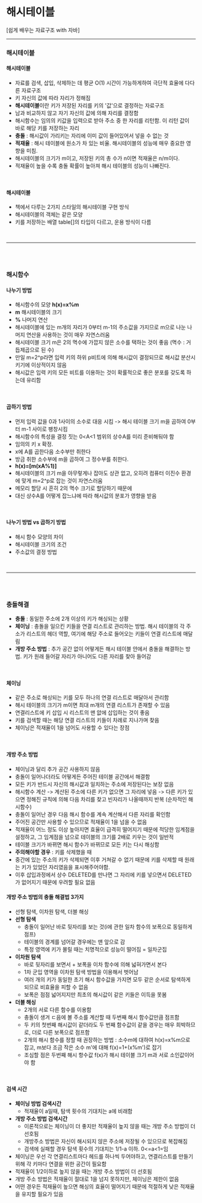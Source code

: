 <br>

# 해시테이블
[쉽게 배우는 자료구조 with 자바]


---

### 해시테이블
#### 해시테이블
- 자료를 검색, 삽입, 삭제하는 데 평균 O(1) 시간이 가능하게하여 극단적 효율에 다다른 자료구조
- 키 자신의 값에 따라 자리가 정해짐
- **해시테이블**이란 키가 저장된 자리를 키의 '값'으로 결정하는 자료구조
- 남과 비교하지 않고 자기 자신의 값에 의해 자리를 결정함
- 해시함수는 임의의 키값을 입력으로 받아 주소 중 한 자리를 리턴함. 이 리턴 값이 바로 해당 키를 저장하는 자리
- **충돌** : 해시값이 가리키는 자리에 이미 값이 들어있어서 넣을 수 없는 것
- **적재율** : 해시 테이블에 원소가 차 있는 비율. 해시테이블의 성능에 매우 중요한 영향을 미침.
- 해시테이블의 크기가 m이고, 저장된 키의 총 수가 n이면 적재율은 n/m이다.
- 적재율이 높을 수록 충돌 확률이 높아져 해시 테이블의 성능이 나빠진다.

<br>

#### 해시테이블
- 책에서 다루는 2가지 스타일의 해시테이블 구현 방식
- 해시테이블의 객체는 같은 모양
- 키를 저장하는 배열 table[]의 타입이 다르고, 운용 방식이 다름

<br>

---
<br>
<br>

### 해시함수
#### 나누기 방법
- 해시함수의 모양 **h(x)=x%m**
- **m** 해시테이블의 크기
- **%** 나머지 연산
- 해시테이블에 있는 m개의 자리가 0부터 m-1의 주소값을 가지므로 m으로 나눈 나머지 연산을 사용하는 것이 매우 자연스러움
- 해시테이블 크기 m은 2의 멱수에 가깝지 않은 소수를 택하는 것이 좋음 (멱수 : 거듭제곱으로 된 수)
- 만일 m=2^p라면 입력 키의 하위 p비트에 의해 해시값이 결정되므로 해시값 분산시키기에 이상적이지 않음
- 해시값은 입력 키의 모든 비트를 이용하는 것이 확률적으로 좋은 분포를 갖도록 하는데 유리함


<br>

#### 곱하기 방법
- 먼저 입력 값을 0과 1사이의 소수로 대응 시킴 -> 해시 테이블 크기 m을 곱하여 0부터 m-1 사이로 팽창시킴
- 해시함수의 특성을 결정 짓는 0<A<1 범위의 상수A를 미리 준비해둬야 함
- 임의의 키 x 확정.
- x에 A를 곱한다음 소수부만 취한다
- 방금 취한 소수부에 m을 곱하여 그 정수부를 취한다.
- **h(x)=[m(xA%1)]**
- 해시테이블의 크기 m을 아무렇게나 잡아도 상관 없고, 오히려 컴퓨터 이진수 환경에 맞게 m=2^p로 잡는 것이 자연스러움
- 메모리 할당 시 흔히 2의 멱수 크기로 할당하기 때문에
- 대신 상수A를 어떻게 잡느냐에 따라 해시값의 분포가 영향을 받음

<br>

#### 나누기 방법 vs 곱하기 방법
- 해시 함수 모양의 차이
- 해시테이블 크기의 조건
- 주소값의 결정 방법


<br>

---
<br>
<br>

### 충돌해결
- **충돌** : 동일한 주소에 2개 이상의 키가 해싱되는 상황
- **체이닝** : 충돌을 일으킨 키들을 연결 리스트로 관리하는 방법. 해시 테이블의 각 주소가 리스트의 헤더 역할, 여기에 해당 주소로 들어오는 키들이 연결 리스트에 매달림
- **개방 주소 방법** : 추가 공간 없이 어떻게든 해시 테이블 안에서 충돌을 해결하는 방법. 키가 원래 들어갈 자리가 아니어도 다른 자리를 찾아 들어감

<br>

#### 체이닝
- 같은 주소로 해싱되는 키를 모두 하나의 연결 리스트로 매달아서 관리함
- 해시 테이블의 크기가 m이면 최대 m개의 연결 리스트가 존재할 수 있음
- 연결리스트에 키 삽입 시 리스트의 맨 앖에 삽입하는 것이 좋음
- 키를 검색할 때는 해당 연결 리스트의 키들이 차례로 지나가며 찾음
- 체이닝은 적재율이 1을 넘어도 사용할 수 있다는 장점

<br>

#### 개방 주소 방법
- 체이닝과 달리 추가 공간 사용하지 않음
- 충돌이 일어나더라도 어떻게든 주어진 테이블 공간에서 해결함
- 모든 키가 반드시 자신의 해시값과 일치하는 주소에 저장된다는 보장 없음
- 해시함수 계산 -> 계산된 주소에 다른 키가 없으면 그 자리에 넣음 -> 다른 키가 있으면 정해진 규칙에 의해 다음 차리를 찾고 빈자리가 나올때까지 반복 (순차적인 해시함수)
- 충돌이 일어난 경우 다음 해시 함수를 계속 계산해서 다른 자리를 확인함
- 주어진 공간만 사용할 수 있으므로 적재율이 1을 넘을 수 없음
- 적재율이 어느 정도 이상 높아지면 효율이 급격히 떨어지기 때문에 적당한 임계점을 설정하고, 그 임계점을 넘으로 테이블의 크기를 2배로 키우는 것이 일반적
- 테이블 크기가 바뀌면 해시 함수가 바뀌므로 모든 키는 다시 해싱함
- **주의해야할 경우** : 키를 삭제했을 때
- 중간에 있는 주소의 키가 삭제되면 이후 거쳐갈 수 없기 때문에 키를 삭제할 때 원래는 키가 있었던 자리였음을 표시해주어야함.
- 이후 삽입과정에서 상수 DELETED를 만나면 그 자리에 키를 넣으면서 DELETED가 없어지기 때문에 우려할 필요 없음

#### 개방 주소 방법의 충돌 해결법 3가지
- 선형 탐색, 이차원 탐색, 더블 해싱
- **선형 탐색**
  - 충돌이 일어난 바로 뒷자리를 보는 것(i에 관한 일차 함수의 보폭으로 동일하게 점프)
  - 테이블의 경계를 넘어갈 경우에는 맨 앞으로 감
  - 특정 영역에 키가 몰릴 때는 치명적으로 성능이 떨어짐 = 일차군집
- **이차원 탐색**
  - 바로 뒷자리를 보면서 + 보폭을 이차 함수에 의해 넓혀가면서 본다
  - 1차 군입 영역을 이차원 탐색 방법을 이용해서 벗어남
  - 여러 개의 키가 동일한 초기 해시 함수값을 가지면 모두 같은 순서로 탐색하게 되므로 비효율을 피할 수 없음
  - 보폭은 점점 넓어지지만 최초의 해시값이 같은 키들은 이득을 못봄
- **더블 해싱**
  - 2개의 서로 다른 함수를 이용함
  - 충돌이 생겨 ㄷ음에 볼 주소를 계산할 때 두번째 해시 함수값만큼 점프함
  - 두 키의 첫번째 해시값이 같더라도 두 번째 함수값이 같을 경우는 매우 희박하므로, 더로 다른 보폭으로 점프함
  - 2개의 해시 함수를 정할 때 권장하는 방법 : 소수m에 대하여 h(x)=x%m으로 잡고, m보다 조금 작은 소수 m'에 대해 f(x)=1+(x%m')로 잡기
  - 조심할 점은 두번째 해시 항수값 f(x)가 해시 테이블 크기 m과 서로 소인값이어야 함
<br>

#### 검색 시간
- **체이닝 방법 검색시간**
  - 적재율이 a일때, 탐색 횟수의 기대치는 a에 비래함
- **개방 주소 방법 검색시간**
  - 이론적으로는 체이닝이 더 좋지만 적재율이 높지 않을 때는 개방 주소 방법이 더 선호됨
  - 개방주소 방법은 자신이 해시되지 않은 주소에 저장될 수 있으므로 복잡해짐
  - 검색에 실패할 경우 탐색 횟수의 기대치는 1/1-a 이하.  0<=a<1=임
- 체이닝은 우선 각 연결리스트마다 헤드를 하나씩 두어야하고, 연결리스트를 만들기 위해 각 키마다 연결을 위한 공간이 필요함
- 적재율이 1/2이하로 높지 않을 때는 개방 주소 방법이 더 선호됨
- 개방 주소 방법은 적재율이 절대로 1을 넘지 못하지만, 체이닝은 제한이 없음
- 어떤 경우든 적재율이 높으면 해싱의 효율이 떨어지기 때문에 적절하게 낮은 적재율을 유지할 필요가 있음

<br>
<br>
